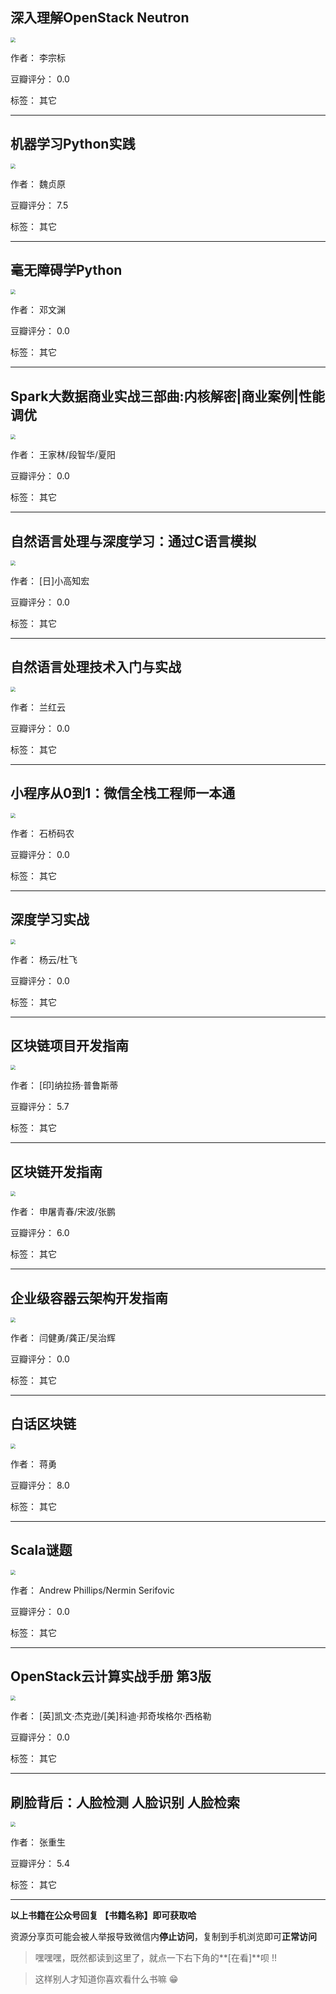 ## 深入理解OpenStack Neutron

<img src="https://www.aibooks.cc/wp-content/uploads/2019/11/2019112606252870.jpg" style="zoom:50%;" />

作者： 李宗标

豆瓣评分：  0.0

标签： 其它


---

## 机器学习Python实践

<img src="https://www.aibooks.cc/wp-content/uploads/2019/11/201911260616303.jpg" style="zoom:50%;" />

作者： 魏贞原

豆瓣评分：  7.5

标签： 其它


---

## 毫无障碍学Python

<img src="https://www.aibooks.cc/wp-content/uploads/2019/11/2019112606135349.jpg" style="zoom:50%;" />

作者： 邓文渊

豆瓣评分：  0.0

标签： 其它


---

## Spark大数据商业实战三部曲:内核解密|商业案例|性能调优

<img src="https://www.aibooks.cc/wp-content/uploads/2019/11/2019112606031933.jpg" style="zoom:50%;" />

作者： 王家林/段智华/夏阳

豆瓣评分：  0.0

标签： 其它


---

## 自然语言处理与深度学习：通过C语言模拟

<img src="https://www.aibooks.cc/wp-content/uploads/2019/11/2019112605540882.jpg" style="zoom:50%;" />

作者： [日]小高知宏

豆瓣评分：  0.0

标签： 其它


---

## 自然语言处理技术入门与实战

<img src="https://www.aibooks.cc/wp-content/uploads/2019/11/2019112605510391.jpg" style="zoom:50%;" />

作者： 兰红云

豆瓣评分：  0.0

标签： 其它


---

## 小程序从0到1：微信全栈工程师一本通

<img src="https://www.aibooks.cc/wp-content/uploads/2019/11/2019112605465046.jpg" style="zoom:50%;" />

作者： 石桥码农

豆瓣评分：  0.0

标签： 其它


---

## 深度学习实战

<img src="https://www.aibooks.cc/wp-content/uploads/2019/11/2019112605393017.jpg" style="zoom:50%;" />

作者： 杨云/杜飞

豆瓣评分：  0.0

标签： 其它


---

## 区块链项目开发指南

<img src="https://www.aibooks.cc/wp-content/uploads/2019/11/2019112605365193.jpg" style="zoom:50%;" />

作者： [印]纳拉扬·普鲁斯蒂

豆瓣评分：  5.7

标签： 其它


---

## 区块链开发指南

<img src="https://www.aibooks.cc/wp-content/uploads/2019/11/201911240538074.jpg" style="zoom:50%;" />

作者： 申屠青春/宋波/张鹏

豆瓣评分：  6.0

标签： 其它


---

## 企业级容器云架构开发指南

<img src="https://www.aibooks.cc/wp-content/uploads/2019/11/2019112405334488.jpg" style="zoom:50%;" />

作者： 闫健勇/龚正/吴治辉

豆瓣评分：  0.0

标签： 其它


---

## 白话区块链

<img src="https://www.aibooks.cc/wp-content/uploads/2019/11/2019112405282390.jpg" style="zoom:50%;" />

作者： 蒋勇

豆瓣评分：  8.0

标签： 其它


---

## Scala谜题

<img src="https://www.aibooks.cc/wp-content/uploads/2019/11/2019112405235241.jpg" style="zoom:50%;" />

作者： Andrew Phillips/Nermin Serifovic 

豆瓣评分：  0.0

标签： 其它


---

## OpenStack云计算实战手册 第3版

<img src="https://www.aibooks.cc/wp-content/uploads/2019/11/2019112405133023.jpg" style="zoom:50%;" />

作者： [英]凯文·杰克逊/[美]科迪·邦奇埃格尔·西格勒 

豆瓣评分：  0.0

标签： 其它


---

## 刷脸背后：人脸检测 人脸识别 人脸检索

<img src="https://www.aibooks.cc/wp-content/uploads/2019/11/2019112311563958.jpg" style="zoom:50%;" />

作者： 张重生

豆瓣评分：  5.4

标签： 其它


---


**以上书籍在公众号回复 【书籍名称】即可获取哈** 


资源分享页可能会被人举报导致微信内**停止访问**，复制到手机浏览即可**正常访问**


> 嘿嘿嘿，既然都读到这里了，就点一下右下角的**[在看]**呗 !!

> 

> 这样别人才知道你喜欢看什么书嘛 😁

